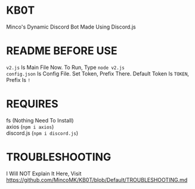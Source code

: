 # KB0T
Minco's Dynamic Discord Bot Made Using Discord.js

# README BEFORE USE
```v2.js``` Is Main File Now. To Run, Type ```node v2.js```<br>
```config.json``` Is Config File. Set Token, Prefix There. Default Token Is ```TOKEN```, Prefix Is ```!```

# REQUIRES
fs (Nothing Need To Install)<br>
axios (```npm i axios```)<br>
discord.js (```npm i discord.js```)

# TROUBLESHOOTING
I Will NOT Explain It Here, Visit https://github.com/MincoMK/KB0T/blob/Default/TROUBLESHOOTING.md
